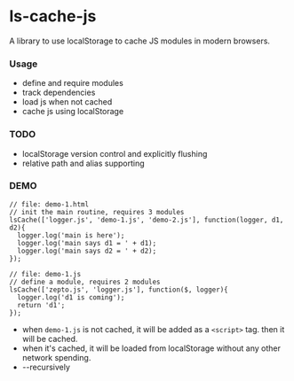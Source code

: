 ls-cache-js
===========

A library to use localStorage to cache JS modules in modern browsers.

### Usage

* define and require modules
* track dependencies
* load js when not cached
* cache js using localStorage

### TODO

* localStorage version control and explicitly flushing
* relative path and alias supporting

### DEMO
```
// file: demo-1.html
// init the main routine, requires 3 modules
lsCache(['logger.js', 'demo-1.js', 'demo-2.js'], function(logger, d1, d2){
  logger.log('main is here');
  logger.log('main says d1 = ' + d1);
  logger.log('main says d2 = ' + d2);
});
```
```
// file: demo-1.js
// define a module, requires 2 modules
lsCache(['zepto.js', 'logger.js'], function($, logger){
  logger.log('d1 is coming');
  return 'd1';
});
```
* when `demo-1.js` is not cached, it will be added as a `<script>` tag. then it will be cached.
* when it's cached, it will be loaded from localStorage without any other network spending.
* --recursively
